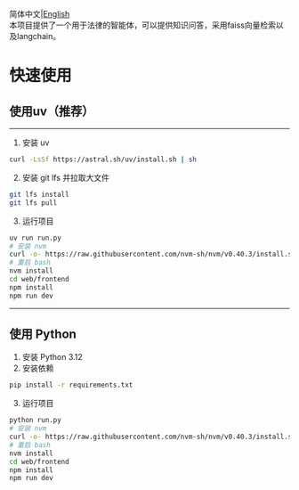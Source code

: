 简体中文|[English](./README.md)  
本项目提供了一个用于法律的智能体，可以提供知识问答，采用faiss向量检索以及langchain。
# 快速使用

## 使用uv（推荐）

---
1. 安装 uv  
```bash
curl -LsSf https://astral.sh/uv/install.sh | sh
```

2. 安装 git lfs 并拉取大文件  
```bash
git lfs install
git lfs pull
```

3. 运行项目  
```bash
uv run run.py
# 安装 nvm
curl -o- https://raw.githubusercontent.com/nvm-sh/nvm/v0.40.3/install.sh | bash
# 重启 bash
nvm install
cd web/frontend
npm install
npm run dev
```
---

## 使用 Python

1. 安装 Python 3.12  
2. 安装依赖  
```bash
pip install -r requirements.txt
```
3. 运行项目
```bash
python run.py
# 安装 nvm
curl -o- https://raw.githubusercontent.com/nvm-sh/nvm/v0.40.3/install.sh | bash
# 重启 bash
nvm install
cd web/frontend
npm install
npm run dev
```
